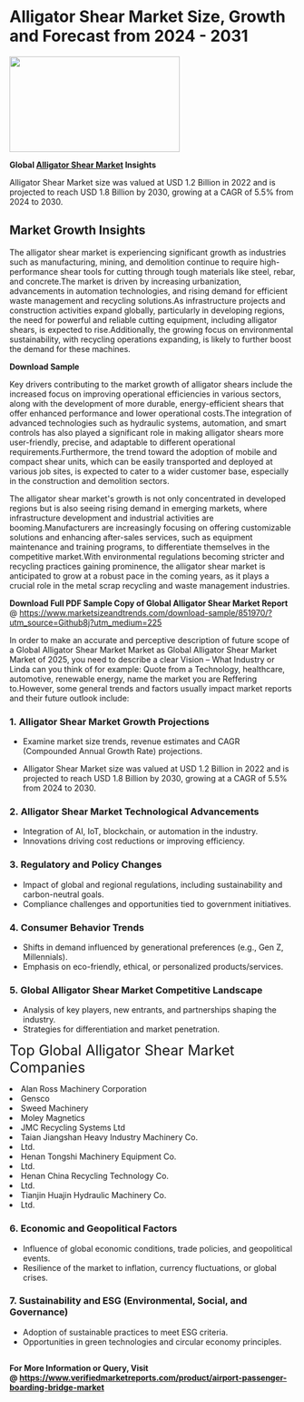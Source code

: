 <H1>Alligator Shear Market Size, Growth and Forecast from 2024 - 2031</H1><img class="aligncenter size-medium wp-image-584254" src="https://thirdeyenews.in/wp-content/uploads/2024/09/Global-Market-Research-300x168.jpeg" alt="" width="300" height="168" /><p><strong>Global&nbsp;<a href="https://www.marketsizeandtrends.com/download-sample/851970/?utm_source=Github8j?utm_medium=225">Alligator Shear Market</a> Insights</strong></p><p>Alligator Shear Market size was valued at USD 1.2 Billion in 2022 and is projected to reach USD 1.8 Billion by 2030, growing at a CAGR of 5.5% from 2024 to 2030.</p><p><h2>Market Growth Insights</h2> <p>The alligator shear market is experiencing significant growth as industries such as manufacturing, mining, and demolition continue to require high-performance shear tools for cutting through tough materials like steel, rebar, and concrete.The market is driven by increasing urbanization, advancements in automation technologies, and rising demand for efficient waste management and recycling solutions.As infrastructure projects and construction activities expand globally, particularly in developing regions, the need for powerful and reliable cutting equipment, including alligator shears, is expected to rise.Additionally, the growing focus on environmental sustainability, with recycling operations expanding, is likely to further boost the demand for these machines.</p> <p><strong>Download Sample</strong></p> <p>Key drivers contributing to the market growth of alligator shears include the increased focus on improving operational efficiencies in various sectors, along with the development of more durable, energy-efficient shears that offer enhanced performance and lower operational costs.The integration of advanced technologies such as hydraulic systems, automation, and smart controls has also played a significant role in making alligator shears more user-friendly, precise, and adaptable to different operational requirements.Furthermore, the trend toward the adoption of mobile and compact shear units, which can be easily transported and deployed at various job sites, is expected to cater to a wider customer base, especially in the construction and demolition sectors.</p> <p>The alligator shear market's growth is not only concentrated in developed regions but is also seeing rising demand in emerging markets, where infrastructure development and industrial activities are booming.Manufacturers are increasingly focusing on offering customizable solutions and enhancing after-sales services, such as equipment maintenance and training programs, to differentiate themselves in the competitive market.With environmental regulations becoming stricter and recycling practices gaining prominence, the alligator shear market is anticipated to grow at a robust pace in the coming years, as it plays a crucial role in the metal scrap recycling and waste management industries.</p> <p><span class=""><strong>Download Full PDF Sample Copy of Global Alligator Shear Market Report</strong> @ <a href="https://www.marketsizeandtrends.com/download-sample/851970/?utm_source=Github8j?utm_medium=225" target="_blank">https://www.marketsizeandtrends.com/download-sample/851970/?utm_source=Github8j?utm_medium=225</a></span></p><p>In order to make an accurate and perceptive description of future scope of a Global&nbsp;Alligator Shear Market Market as Global&nbsp;Alligator Shear Market Market of 2025, you need to describe a clear Vision &ndash; What Industry or Linda can you think of for example: Quote from a Technology, healthcare, automotive, renewable energy, name the market you are Reffering to.However, some general trends and factors usually impact market reports and their future outlook include:</p><h3>1.&nbsp;<strong>Alligator Shear Market Growth Projections</strong></h3><ul><li>Examine market size trends, revenue estimates and CAGR (Compounded Annual Growth Rate) projections.</li><li><p>Alligator Shear Market size was valued at USD 1.2 Billion in 2022 and is projected to reach USD 1.8 Billion by 2030, growing at a CAGR of 5.5% from 2024 to 2030.</p></li></ul><h3>2.&nbsp;<strong>Alligator Shear Market Technological Advancements</strong></h3><ul><li>Integration of AI, IoT, blockchain, or automation in the industry.</li><li>Innovations driving cost reductions or improving efficiency.</li></ul><h3>3.&nbsp;<strong>Regulatory and Policy Changes</strong></h3><ul><li>Impact of global and regional regulations, including sustainability and carbon-neutral goals.</li><li>Compliance challenges and opportunities tied to government initiatives.</li></ul><h3>4.&nbsp;<strong>Consumer Behavior Trends</strong></h3><ul><li>Shifts in demand influenced by generational preferences (e.g., Gen Z, Millennials).</li><li>Emphasis on eco-friendly, ethical, or personalized products/services.</li></ul><h3>5.&nbsp;<strong>Global Alligator Shear Market Competitive Landscape</strong></h3><ul><li>Analysis of key players, new entrants, and partnerships shaping the industry.</li><li>Strategies for differentiation and market penetration.</li></ul><p data-pm-slice="1 1 []"><span style="color: inherit; font-family: inherit; font-size: 25px;">Top Global Alligator Shear Market Companies</span></p><div class="" data-test-id=""><p><li>Alan Ross Machinery Corporation</li><li> Gensco</li><li> Sweed Machinery</li><li> Moley Magnetics</li><li> JMC Recycling Systems Ltd</li><li> Taian Jiangshan Heavy Industry Machinery Co.</li><li> Ltd.</li><li> Henan Tongshi Machinery Equipment Co.</li><li> Ltd.</li><li> Henan China Recycling Technology Co.</li><li> Ltd.</li><li> Tianjin Huajin Hydraulic Machinery Co.</li><li> Ltd.</li></p></div><h3>6.&nbsp;<strong>Economic and Geopolitical Factors</strong></h3><ul><li>Influence of global economic conditions, trade policies, and geopolitical events.</li><li>Resilience of the market to inflation, currency fluctuations, or global crises.</li></ul><h3>7.&nbsp;<strong>Sustainability and ESG (Environmental, Social, and Governance)</strong></h3><ul><li>Adoption of sustainable practices to meet ESG criteria.</li><li>Opportunities in green technologies and circular economy principles.</li></ul><h2><strong style="font-size: 14px;">For More Information or Query, Visit @&nbsp;</strong><a style="background-color: #ffffff; font-size: 14px;" href="https://www.marketsizeandtrends.com/report/alligator-shear-market/" target="_blank">https://www.verifiedmarketreports.com/product/airport-passenger-boarding-bridge-market</a></h2>